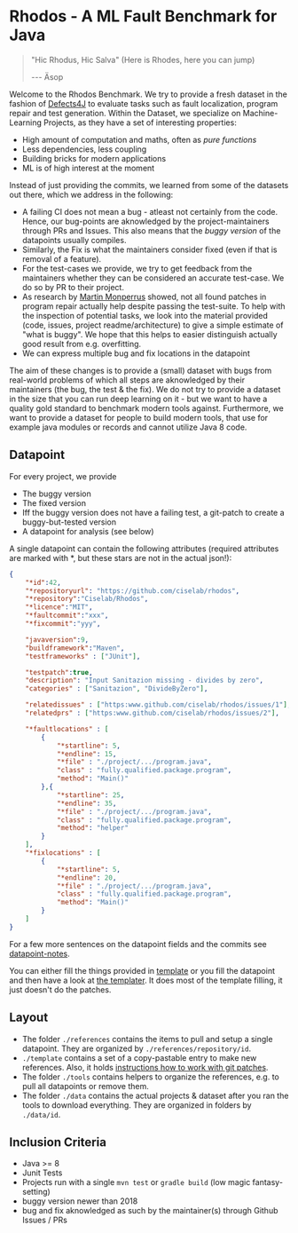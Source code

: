 # Rhodos - A ML Fault Benchmark for Java

> "Hic Rhodus, Hic Salva"
> (Here is Rhodes, here you can jump)
> 
> --- Äsop

Welcome to the Rhodos Benchmark. 
We try to provide a fresh dataset in the fashion of [Defects4J](https://github.com/rjust/defects4j) to evaluate tasks such as fault localization, program repair and test generation.
Within the Dataset, we specialize on Machine-Learning Projects, as they have a set of interesting properties: 

- High amount of computation and maths, often as *pure functions* 
- Less dependencies, less coupling
- Building bricks for modern applications
- ML is of high interest at the moment

Instead of just providing the commits, we learned from some of the datasets out there, which we address in the following: 

- A failing CI does not mean a bug - atleast not certainly from the code. Hence, our bug-points are aknowledged by the project-maintainers through PRs and Issues. This also means that the *buggy version* of the datapoints usually compiles. 
- Similarly, the Fix is what the maintainers consider fixed (even if that is removal of a feature).
- For the test-cases we provide, we try to get feedback from the maintainers whether they can be considered an accurate test-case. We do so by PR to their project.  
- As research by [Martin Monperrus](https://link.springer.com/article/10.1007/s10664-016-9470-4) showed, not all found patches in program repair actually help despite passing the test-suite. 
  To help with the inspection of potential tasks, we look into the material provided (code, issues, project readme/architecture) to give a simple estimate of "what is buggy".
  We hope that this helps to easier distinguish actually good result from e.g. overfitting.
- We can express multiple bug and fix locations in the datapoint

The aim of these changes is to provide a (small) dataset with bugs from real-world problems of which all steps are aknowledged by their maintainers (the bug, the test & the fix).
We do not try to provide a dataset in the size that you can run deep learning on it - but we want to have a quality gold standard to benchmark modern tools against.
Furthermore, we want to provide a dataset for people to build modern tools, that use for example java modules or records and cannot utilize Java 8 code. 

## Datapoint 

For every project, we provide 

- The buggy version
- The fixed version
- Iff the buggy version does not have a failing test, a git-patch to create a buggy-but-tested version
- A datapoint for analysis (see below)

A single datapoint can contain the following attributes (required attributes are marked with *, but these stars are not in the actual json!): 

```JSON
{
    "*id":42,
    "*repositoryurl": "https://github.com/ciselab/rhodos",
    "*repository":"Ciselab/Rhodos",
    "*licence":"MIT",
    "*faultcommit":"xxx",
    "*fixcommit":"yyy",

    "javaversion":9,
    "buildframework":"Maven",
    "testframeworks" : ["JUnit"],

    "testpatch":true,
    "description": "Input Sanitazion missing - divides by zero",
    "categories" : ["Sanitazion", "DivideByZero"], 

    "relatedissues" : ["https:www.github.com/ciselab/rhodos/issues/1"],
    "relatedprs" : ["https:www.github.com/ciselab/rhodos/issues/2"],

    "*faultlocations" : [
        {
            "*startline": 5,
            "*endline": 15,
            "*file" : "./project/.../program.java",
            "class" : "fully.qualified.package.program",
            "method": "Main()"
        },{
            "*startline": 25,
            "*endline": 35,
            "*file" : "./project/.../program.java",
            "class" : "fully.qualified.package.program",
            "method": "helper"
        }
    ],
    "*fixlocations" : [
        {
            "*startline": 5,
            "*endline": 20,
            "*file" : "./project/.../program.java",
            "class" : "fully.qualified.package.program",
            "method": "Main()"
        }
    ]
}
```

For a few more sentences on the datapoint fields and the commits see [datapoint-notes](./template/datapoint-notes.md).

You can either fill the things provided in [template](./template) or you fill the datapoint and then have a look at [the templater](./tools/templater).
It does most of the template filling, it just doesn't do the patches.

## Layout 

- The folder `./references` contains the items to pull and setup a single datapoint. They are organized by `./references/repository/id`.
- `./template` contains a set of a copy-pastable entry to make new references. Also, it holds [instructions how to work with git patches](./template/git-helpers.md).
- The folder `./tools` contains helpers to organize the references, e.g. to pull all datapoints or remove them.
- The folder `./data` contains the actual projects & dataset after you ran the tools to download everything. They are organized in folders by `./data/id`. 

## Inclusion Criteria 

- Java >= 8 
- Junit Tests 
- Projects run with a single `mvn test` or `gradle build` (low magic fantasy-setting)
- buggy version newer than 2018
- bug and fix aknowledged as such by the maintainer(s) through Github Issues / PRs 